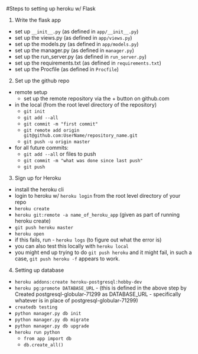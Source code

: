#Steps to setting up heroku w/ Flask

1. Write the flask app
 * set up `__init__.py` (as defined in `app/__init__.py`)
 * set up the views.py (as defined in `app/views.py`)
 * set up the models.py (as defined in `app/models.py`)
 * set up the manager.py (as defined in `manager.py`)
 * set up the run_server.py (as defined in `run_server.py`)
 * set up the requirements.txt (as defined in `requirements.txt`)
 * set up the Procfile (as defined in `Procfile`)

2. Set up the github repo
 * remote setup
 	* set up the remote repository via the + button on github.com
 * in the local (from the root level directory of the repository)
    * `git init`
    * `git add --all`
    * `git commit -m "first commit"`
    * `git remote add origin git@github.com:UserName/repository_name.git`
    * `git push -u origin master`  
* for all future commits:
	* `git add --all` or files to push
	* `git commit -m "what was done since last push"`
	* `git push`
3. Sign up for Heroku
 * install the heroku cli
 * login to heroku w/ `heroku login` from the root level directory of your repo
 * `heroku create`
 * `heroku git:remote -a name_of_heroku_app` (given as part of running heroku create)
 * `git push heroku master`
 * `heroku open`
 * if this fails, run - `heroku logs` (to figure out what the error is)
 * you can also test this locally with `heroku local`
 * you might end up trying to do `git push heroku` and it might fail, in such a case, `git push heroku -f` appears to work.

4. Setting up database
  * `heroku addons:create heroku-postgresql:hobby-dev`
  * `heroku pg:promote DATABASE_URL` - (this is defined in the above step by Created postgresql-globular-71299 as DATABASE_URL - specifically whatever is in place of postgresql-globular-71299)
  * `createdb testing`
  * `python manager.py db init`
  * `python manager.py db migrate`
  * `python manager.py db upgrade`
  * `heroku run python`
  	* `from app import db`
  	* `db.create_all()`
